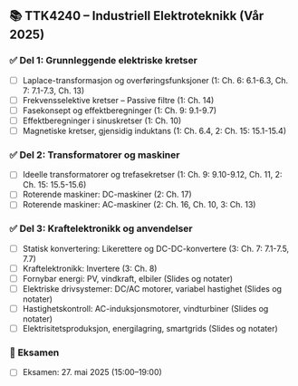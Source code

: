 ## 📚 TTK4240 – Industriell Elektroteknikk (Vår 2025)

### ✅ Del 1: Grunnleggende elektriske kretser

- [ ] Laplace-transformasjon og overføringsfunksjoner (1: Ch. 6: 6.1-6.3, Ch. 7: 7.1-7.3, Ch. 13)  
- [ ] Frekvensselektive kretser – Passive filtre (1: Ch. 14)  
- [ ] Fasekonsept og effektberegninger (1: Ch. 9: 9.1-9.7)  
- [ ] Effektberegninger i sinuskretser (1: Ch. 10)  
- [ ] Magnetiske kretser, gjensidig induktans (1: Ch. 6.4, 2: Ch. 15: 15.1-15.4)  

### ✅ Del 2: Transformatorer og maskiner

- [ ] Ideelle transformatorer og trefasekretser (1: Ch. 9: 9.10-9.12, Ch. 11, 2: Ch. 15: 15.5-15.6)  
- [ ] Roterende maskiner: DC-maskiner (2: Ch. 17)  
- [ ] Roterende maskiner: AC-maskiner (2: Ch. 16, Ch. 10, 3: Ch. 13)  

### ✅ Del 3: Kraftelektronikk og anvendelser
- [ ] Statisk konvertering: Likerettere og DC-DC-konvertere (3: Ch. 7: 7.1-7.5, 7.7)  
- [ ] Kraftelektronikk: Invertere (3: Ch. 8)  
- [ ] Fornybar energi: PV, vindkraft, elbiler (Slides og notater)  
- [ ] Elektriske drivsystemer: DC/AC motorer, variabel hastighet (Slides og notater)  
- [ ] Hastighetskontroll: AC-induksjonsmotorer, vindturbiner (Slides og notater)  
- [ ] Elektrisitetsproduksjon, energilagring, smartgrids (Slides og notater)  

### 📅 Eksamen
- [ ] Eksamen: 27. mai 2025 (15:00–19:00)
